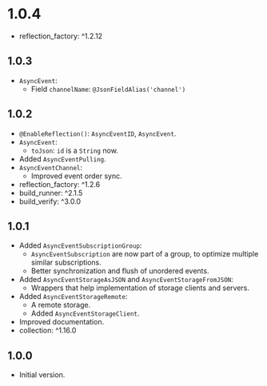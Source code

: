 # 1.0.4

- reflection_factory: ^1.2.12

## 1.0.3

- `AsyncEvent`:
  - Field `channelName`: `@JsonFieldAlias('channel')`

## 1.0.2

- `@EnableReflection()`: `AsyncEventID`, `AsyncEvent`.
- `AsyncEvent`:
  - `toJson`: `id` is a `String` now.
- Added `AsyncEventPulling`.
- `AsyncEventChannel`:
  - Improved event order sync. 
- reflection_factory: ^1.2.6
- build_runner: ^2.1.5
- build_verify: ^3.0.0

## 1.0.1

- Added `AsyncEventSubscriptionGroup`:
  - `AsyncEventSubscription` are now part of a group, to optimize multiple similar subscriptions.
  - Better synchronization and flush of unordered events.
- Added `AsyncEventStorageAsJSON` and `AsyncEventStorageFromJSON`:
  - Wrappers that help implementation of storage clients and servers.
- Added `AsyncEventStorageRemote`:
  - A remote storage.
  - Added `AsyncEventStorageClient`.
- Improved documentation.
- collection: ^1.16.0

## 1.0.0

- Initial version.
